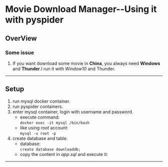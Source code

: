 # Movie Download Manager--Using it with pyspider

## OverView
### Some issue 
1. If you want download some movie in **China**, you always need **Windows** and **Thunder**.I run it with *Window10* and Thunder. 

***

## Setup
1. run mysql docker container.
2. run pyspider containers.
3. enter mysql container, login with username and password.  
   * execute command:  
   `docker exec -it mysql /bin/bash`  
   * like using *root* account:   
   `mysql -u root -p`
4. create database and table.  
   * database:   
   `create database downloaddb;`  
   * copy the content in *app.sql* and execute it:
***
    